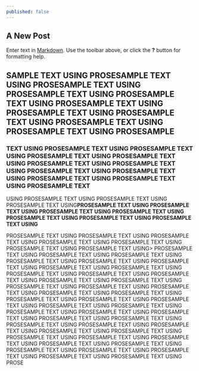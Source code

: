 ```yaml
---
published: false
---
```


## A New Post

Enter text in [Markdown](http://daringfireball.net/projects/markdown/). Use the toolbar above, or click the **?** button for formatting help.
## SAMPLE TEXT USING PROSESAMPLE TEXT USING PROSESAMPLE TEXT USING PROSESAMPLE TEXT USING PROSESAMPLE TEXT USING PROSESAMPLE TEXT USING PROSESAMPLE TEXT USING PROSESAMPLE TEXT USING PROSESAMPLE TEXT USING PROSESAMPLE TEXT USING PROSESAMPLE 

### TEXT USING PROSESAMPLE TEXT USING PROSESAMPLE TEXT USING PROSESAMPLE TEXT USING PROSESAMPLE TEXT USING PROSESAMPLE TEXT USING PROSESAMPLE TEXT USING PROSESAMPLE TEXT USING PROSESAMPLE TEXT USING PROSESAMPLE TEXT USING PROSESAMPLE TEXT USING PROSESAMPLE TEXT 

USING PROSESAMPLE TEXT USING PROSESAMPLE TEXT USING PROSESAMPLE TEXT USING**PROSESAMPLE TEXT USING PROSESAMPLE TEXT USING PROSESAMPLE TEXT USING PROSESAMPLE TEXT USING PROSESAMPLE TEXT USING PROSESAMPLE TEXT USING PROSESAMPLE TEXT USING** 

PROSESAMPLE TEXT USING PROSESAMPLE TEXT USING PROSESAMPLE TEXT USING PROSESAMPLE TEXT USING PROSESAMPLE TEXT USING PROSESAMPLE TEXT USING PROSESAMPLE TEXT USING> PROSESAMPLE TEXT USING PROSESAMPLE TEXT USING PROSESAMPLE TEXT USING PROSESAMPLE TEXT USING PROSESAMPLE TEXT USING PROSESAMPLE TEXT USING PROSESAMPLE TEXT USING PROSESAMPLE TEXT USING PROSESAMPLE TEXT USING PROSESAMPLE TEXT USING PROSESAMPLE TEXT USING PROSESAMPLE TEXT USING PROSESAMPLE TEXT USING PROSESAMPLE TEXT USING PROSESAMPLE TEXT USING PROSESAMPLE TEXT USING PROSESAMPLE TEXT USING PROSESAMPLE TEXT USING PROSESAMPLE TEXT USING PROSESAMPLE TEXT USING PROSESAMPLE TEXT USING PROSESAMPLE TEXT USING PROSESAMPLE TEXT USING PROSESAMPLE TEXT USING PROSESAMPLE TEXT USING PROSESAMPLE TEXT USING PROSESAMPLE TEXT USING PROSESAMPLE TEXT USING PROSESAMPLE TEXT USING PROSESAMPLE TEXT USING PROSESAMPLE TEXT USING PROSESAMPLE TEXT USING PROSESAMPLE TEXT USING PROSESAMPLE TEXT USING PROSESAMPLE TEXT USING PROSESAMPLE TEXT USING PROSESAMPLE TEXT USING PROSESAMPLE TEXT USING PROSESAMPLE TEXT USING PROSESAMPLE TEXT USING PROSESAMPLE TEXT USING PROSESAMPLE TEXT USING PROSESAMPLE TEXT USING PROSE